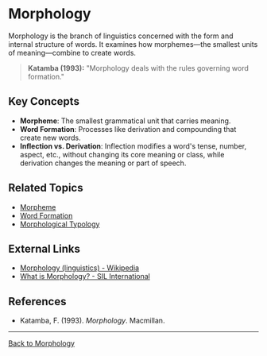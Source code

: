 # Morphology

Morphology is the branch of linguistics concerned with the form and internal structure of words. It examines how morphemes—the smallest units of meaning—combine to create words.

> **Katamba (1993):**
> "Morphology deals with the rules governing word formation."

## Key Concepts

- **Morpheme**: The smallest grammatical unit that carries meaning.
- **Word Formation**: Processes like derivation and compounding that create new words.
- **Inflection vs. Derivation**: Inflection modifies a word's tense, number, aspect, etc., without changing its core meaning or class, while derivation changes the meaning or part of speech.

## Related Topics

- [Morpheme](Morpheme.md)
- [Word Formation](Word-Formation.md)
- [Morphological Typology](Morphological-Typology.md)

## External Links

- [Morphology (linguistics) - Wikipedia](https://en.wikipedia.org/wiki/Morphology_(linguistics))
- [What is Morphology? - SIL International](https://glossary.sil.org/term/morphology)

## References

- Katamba, F. (1993). *Morphology*. Macmillan.

---

[Back to Morphology](README.md)
